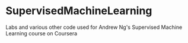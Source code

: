 # SupervisedMachineLearning
Labs and various other code used for Andrew Ng's Supervised Machine Learning course on Coursera
